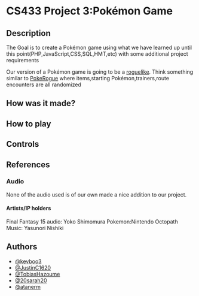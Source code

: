 # CS433 Project 3:Pokémon Game
## Description
The Goal is to create a Pokémon game using what we have learned up until this point(PHP,JavaScript,CSS,SQL,HMT,etc) 
with some additional project requirements

Our version of a Pokémon game is going to be a [roguelike](https://en.wikipedia.org/wiki/Roguelike). Think something 
similar to [PokeRogue](https://pokerogue.net/) where items,starting Pokémon,trainers,route encounters are all randomized

## How was it made?
<!-- we can add how everything comes together in this section. Or remove it if we don't feel it to be necessary-->
## How to play
<!-- here we will add how the basic gameplay loop goes and maybe how items interact with each other -->
## Controls
<!-- add control scheme here -->

## References
<!-- add anything we used  especially if it was ripped from somewhere -->

### Audio
None of the audio used is of our own made a nice addition to our project.

#### Artists/IP holders
Final Fantasy 15 audio: Yoko Shimomura
Pokemon:Nintendo
Octopath Music: Yasunori Nishiki

## Authors
- [@kevboo3](https://github.com/kevboo3)
- [@JustinC1620](https://github.com/JustinC1620)
- [@TobiasHazoume](https://github.com/TobiasHazoume)
- [@20sarah20](https://github.com/20sarah20)
- [@atanerm](https://github.com/atanerm)
